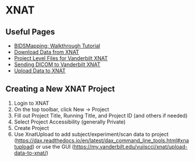 # XNAT

## Useful Pages

- [BIDSMapping: Walkthrough Tutorial](bidsmapping_walkthrough.md)
- [Download Data from XNAT]()
- [Project Level Files for Vanderbilt XNAT](project_level_files.md)
- [Sending DICOM to Vanderbilt XNAT](sending_dicom_to_xnat.md)
- [Upload Data to XNAT]()

## Creating a New XNAT Project

1. Login to XNAT
2. On the top toolbar, click New -> Project
3. Fill out Project Title, Running Title, and Project ID (and others if needed)
4. Select Project Accessibility (generally Private)
5. Create Project
6. Use XnatUpload to add subject/experiment/scan data to project (https://dax.readthedocs.io/en/latest/dax_command_line_tools.html#xnatupload) or use the GUI (https://my.vanderbilt.edu/vuiiscci/xnat/upload-data-to-xnat/)
